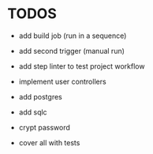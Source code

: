# TODOS
- add build job (run in a sequence)
- add second trigger (manual run)
- add step linter to test project workflow

- implement user controllers
- add postgres
- add sqlc
- crypt password
- cover all with tests

